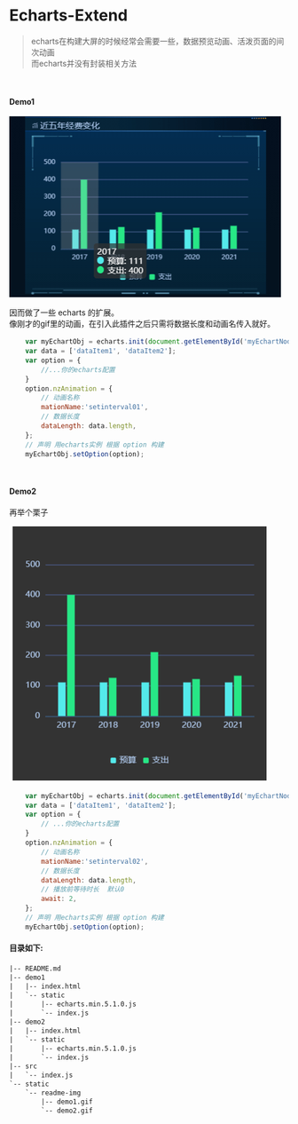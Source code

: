 # Echarts-Extend

> echarts在构建大屏的时候经常会需要一些，数据预览动画、活泼页面的间次动画<br>
而echarts并没有封装相关方法

<br>

#### Demo1
![](static/readme-img/demo1.gif)


因而做了一些 echarts 的扩展。<br>
像刚才的gif里的动画，在引入此插件之后只需将数据长度和动画名传入就好。

```js
    var myEchartObj = echarts.init(document.getElementById('myEchartNode'));
    var data = ['dataItem1', 'dataItem2'];
    var option = {
        //...你的echarts配置
    }
    option.nzAnimation = {
        // 动画名称
        mationName:'setinterval01',
        // 数据长度
        dataLength: data.length,
    };
    // 声明 用echarts实例 根据 option 构建
    myEchartObj.setOption(option);
```

<br>

#### Demo2
再举个栗子

![](static/readme-img/demo2.gif)



```js
    var myEchartObj = echarts.init(document.getElementById('myEchartNode'));
    var data = ['dataItem1', 'dataItem2'];
    var option = {
        // ...你的echarts配置
    }
    option.nzAnimation = {
        // 动画名称
        mationName:'setinterval02',
        // 数据长度
        dataLength: data.length,
        // 播放前等待时长  默认0
        await: 2,
    };
    // 声明 用echarts实例 根据 option 构建
    myEchartObj.setOption(option);
```

#### 目录如下:
~~~
|-- README.md     
|-- demo1
|   |-- index.html
|   `-- static    
|       |-- echarts.min.5.1.0.js
|       `-- index.js
|-- demo2
|   |-- index.html
|   `-- static
|       |-- echarts.min.5.1.0.js
|       `-- index.js
|-- src
|   `-- index.js
`-- static
    `-- readme-img
        |-- demo1.gif
        `-- demo2.gif
